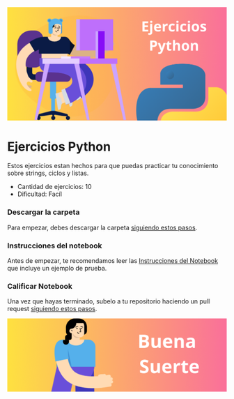 <img src='./assets/Titular.png'>

# Ejercicios Python

Estos ejercicios estan hechos para que puedas practicar tu conocimiento sobre strings, ciclos y listas.

* Cantidad de ejercicios: 10
* Dificultad: Facíl

### Descargar la carpeta

Para empezar, debes descargar la carpeta <a href='download.md'>siguiendo estos pasos</a>.

### Instrucciones del notebook
Antes de empezar, te recomendamos leer las <a href='instructions.md'>Instrucciones del Notebook</a> que incluye un ejemplo de prueba. 

### Calificar Notebook
Una vez que hayas terminado, subelo a tu repositorio haciendo un pull request <a href='pullrequest.md'>siguiendo estos pasos</a>.

<img src='./assets/Footer.png'>
